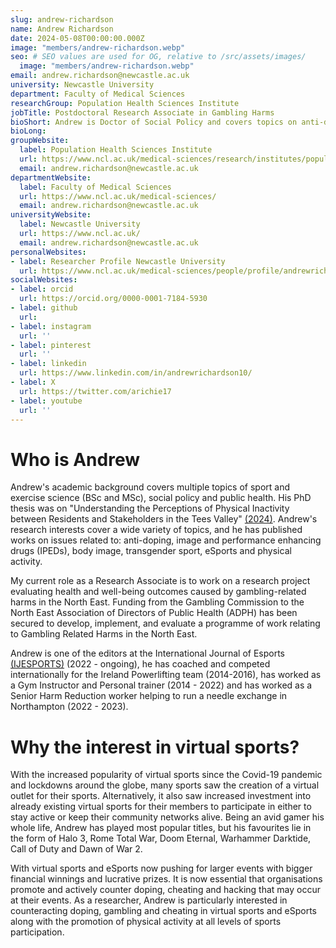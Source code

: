 ```yaml
---
slug: andrew-richardson
name: Andrew Richardson
date: 2024-05-08T00:00:00.000Z
image: "members/andrew-richardson.webp"
seo: # SEO values are used for OG, relative to /src/assets/images/
  image: "members/andrew-richardson.webp"
email: andrew.richardson@newcastle.ac.uk
university: Newcastle University
department: Faculty of Medical Sciences
researchGroup: Population Health Sciences Institute
jobTitle: Postdoctoral Research Associate in Gambling Harms 
bioShort: Andrew is Doctor of Social Policy and covers topics on anti-doping, image and performance enhancing drugs, body image, transgender sport, eSports, physical activity and, last but not least, virtual sports.
bioLong: 
groupWebsite:
  label: Population Health Sciences Institute
  url: https://www.ncl.ac.uk/medical-sciences/research/institutes/population-health/
  email: andrew.richardson@newcastle.ac.uk
departmentWebsite:
  label: Faculty of Medical Sciences
  url: https://www.ncl.ac.uk/medical-sciences/
  email: andrew.richardson@newcastle.ac.uk
universityWebsite:
  label: Newcastle University
  url: https://www.ncl.ac.uk/
  email: andrew.richardson@newcastle.ac.uk
personalWebsites:
- label: Researcher Profile Newcastle University
  url: https://www.ncl.ac.uk/medical-sciences/people/profile/andrewrichardson.html
socialWebsites:
- label: orcid
  url: https://orcid.org/0000-0001-7184-5930
- label: github
  url: 
- label: instagram
  url: ''
- label: pinterest
  url: ''
- label: linkedin
  url: https://www.linkedin.com/in/andrewrichardson10/
- label: X
  url: https://twitter.com/arichie17
- label: youtube
  url: ''
---
```

# Who is Andrew

Andrew's academic background covers multiple topics of sport and exercise science (BSc and MSc), social policy and public health. His PhD thesis was on "Understanding the Perceptions of Physical Inactivity between Residents and Stakeholders in the Tees Valley" [(2024)](https://research.tees.ac.uk/en/studentTheses/understanding-the-perceptions-of-sedentary-behaviours-from-reside).  Andrew's research interests cover a wide variety of topics, and he has published works on issues related to: anti-doping, image and performance enhancing drugs (IPEDs), body image, transgender sport, eSports and physical activity. 

My current role as a Research Associate is to work on a research project evaluating health and well-being outcomes caused by gambling-related harms in the North East. Funding from the Gambling Commission to the North East Association of Directors of Public Health (ADPH) has been secured to develop, implement, and evaluate a programme of work relating to Gambling Related Harms in the North East. 

Andrew is one of the editors at the International Journal of Esports [(IJESPORTS)](https://www.ijesports.org/) (2022 - ongoing), he has coached and competed internationally for the Ireland Powerlifting team (2014-2016), has worked as a Gym Instructor and Personal trainer (2014 - 2022) and has worked as a Senior Harm Reduction worker helping to run a needle exchange in Northampton (2022 - 2023).

# Why the interest in virtual sports?

With the increased popularity of virtual sports since the Covid-19 pandemic and lockdowns around the globe, many sports saw the creation of a virtual outlet for their sports. Alternatively, it also saw increased investment into already existing virtual sports for their members to participate in either to stay active or keep their community networks alive. Being an avid gamer his whole life, Andrew has played most popular titles, but his favourites lie in the form of Halo 3, Rome Total War, Doom Eternal, Warhammer Darktide, Call of Duty and Dawn of War 2.

With virtual sports and eSports now pushing for larger events with bigger financial winnings and lucrative prizes. It is now essential that organisations promote and actively counter doping, cheating and hacking that may occur at their events. As a researcher, Andrew is particularly interested in counteracting doping, gambling and cheating in virtual sports and eSports along with the promotion of physical activity at all levels of sports participation. 